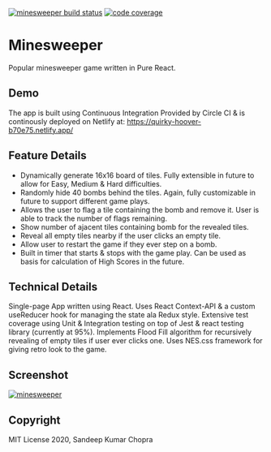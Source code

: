 [![minesweeper build status](https://img.shields.io/circleci/build/github/letsandeepio/minesweeper)](https://github.com/letsandeepio/minesweeper) [![code coverage](https://badgen.net/badge/coverage/95%25/green)](https://github.com/letsandeepio/minesweeper)

# Minesweeper

Popular minesweeper game written in Pure React.

## Demo

The app is built using Continuous Integration Provided by Circle CI & is continously deployed on Netlify at: https://quirky-hoover-b70e75.netlify.app/

## Feature Details

- Dynamically generate 16x16 board of tiles. Fully extensible in future to allow for Easy, Medium & Hard difficulties.
- Randomly hide 40 bombs behind the tiles. Again, fully customizable in future to support different game plays.
- Allows the user to flag a tile containing the bomb and remove it. User is able to track the number of flags remaining.
- Show number of ajacent tiles containing bomb for the revealed tiles.
- Reveal all empty tiles nearby if the user clicks an empty tile.
- Allow user to restart the game if they ever step on a bomb.
- Built in timer that starts & stops with the game play. Can be used as basis for calculation of High Scores in the future.

## Technical Details

Single-page App written using React. Uses React Context-API & a custom useReducer hook for managing the state ala Redux style. Extensive test coverage using Unit & Integration testing on top of Jest & react testing library (currently at 95%). Implements Flood Fill algorithm for recursively revealing of empty tiles if user ever clicks one. Uses NES.css framework for giving retro look to the game.

## Screenshot

[![minesweeper](https://raw.githubusercontent.com/letsandeepio/minesweeper/master/documentation/minesweeper.png?token=ALTCEDSBPOSD6TMB7FEEYU27NPIUS)](https://github.com/letsandeepio/minesweeper)

## Copyright

MIT License 2020, Sandeep Kumar Chopra

